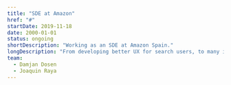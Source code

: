 ```yaml
---
title: "SDE at Amazon"
href: "#"
startDate: 2019-11-18
date: 2000-01-01
status: ongoing
shortDescription: "Working as an SDE at Amazon Spain."
longDescription: "From developing better UX for search users, to many internal tools to improve branded queries, and beyond."
team:
  - Damjan Dosen
  - Joaquin Raya
---
```

